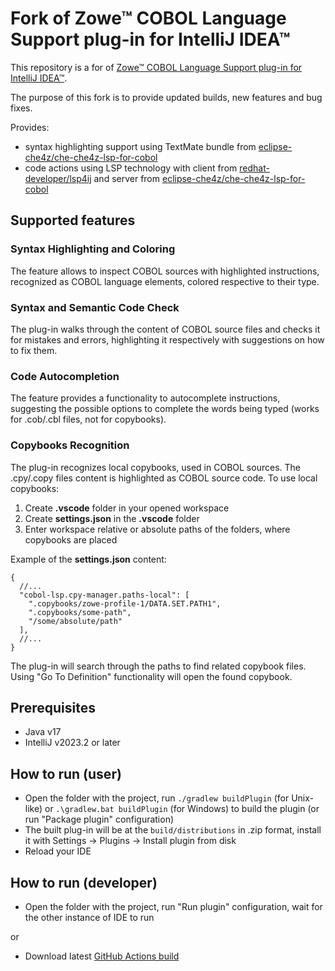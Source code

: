 # Fork of Zowe™ COBOL Language Support plug-in for IntelliJ IDEA™

This repository is a for of [Zowe™ COBOL Language Support plug-in for IntelliJ IDEA™](https://github.com/zowe/zowe-cobol-language-support-intellij).

The purpose of this fork is to provide updated builds, new features and bug fixes.

Provides: 
- syntax highlighting support using TextMate bundle from [eclipse-che4z/che-che4z-lsp-for-cobol](https://github.com/eclipse-che4z/che-che4z-lsp-for-cobol)
- code actions using LSP technology with client from [redhat-developer/lsp4ij](https://github.com/redhat-developer/lsp4ij) and server from [eclipse-che4z/che-che4z-lsp-for-cobol](https://github.com/eclipse-che4z/che-che4z-lsp-for-cobol)

## Supported features

### Syntax Highlighting and Coloring

The feature allows to inspect COBOL sources with highlighted instructions, recognized as COBOL language elements, colored respective to their type.

### Syntax and Semantic Code Check

The plug-in walks through the content of COBOL source files and checks it for mistakes and errors, highlighting it respectively with suggestions on how to fix them. 

### Code Autocompletion

The feature provides a functionality to autocomplete instructions, suggesting the possible options to complete the words being typed (works for .cob/.cbl files, not for copybooks).

### Copybooks Recognition

The plug-in recognizes local copybooks, used in COBOL sources. The .cpy/.copy files content is highlighted as COBOL source code.
To use local copybooks:
1. Create **.vscode** folder in your opened workspace
2. Create **settings.json** in the **.vscode** folder
3. Enter workspace relative or absolute paths of the folders, where copybooks are placed

Example of the **settings.json** content:
```json5
{
  //...
  "cobol-lsp.cpy-manager.paths-local": [
    ".copybooks/zowe-profile-1/DATA.SET.PATH1",
    ".copybooks/some-path",
    "/some/absolute/path"
  ],
  //...
}
```

The plug-in will search through the paths to find related copybook files. Using "Go To Definition" functionality will open the found copybook.

## Prerequisites

- Java v17
- IntelliJ v2023.2 or later

## How to run (user)

- Open the folder with the project, run `./gradlew buildPlugin` (for Unix-like) or `.\gradlew.bat buildPlugin` (for Windows) to build the plugin (or run "Package plugin" configuration)
- The built plug-in will be at the `build/distributions` in .zip format, install it with Settings -> Plugins -> Install plugin from disk
- Reload your IDE

## How to run (developer)

- Open the folder with the project, run "Run plugin" configuration, wait for the other instance of IDE to run

or

- Download latest [GitHub Actions build](https://github.com/zowe/zowe-cobol-language-support-intellij/actions/workflows/build.yml)
